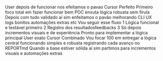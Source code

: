 User
depois de funcionar nos efeitamos o pavao
Cursor
Perfeito
Primeiro foco total em fazer funcionar bem POC enxuta lógica robusta sem firula
Depois com tudo validado aí sim enfeitamos o pavão  melhorando CLI UX logs bonitos automações extras etc
Vou seguir esse fluxo
1 Lógica funcional e testável primeiro
2 Registro dos resultadosfeedbacks
3 Só depois incrementos visuais e de experiência
Pronto para implementar a lógica principal
User
exato
Cursor
 Combinado
Vou focar 100 em entregar a lógica central funcionando simples e robusta registrando cada avanço no REPORTmd
Quando a base estiver sólida aí sim partimos para incrementos visuais e automações extras